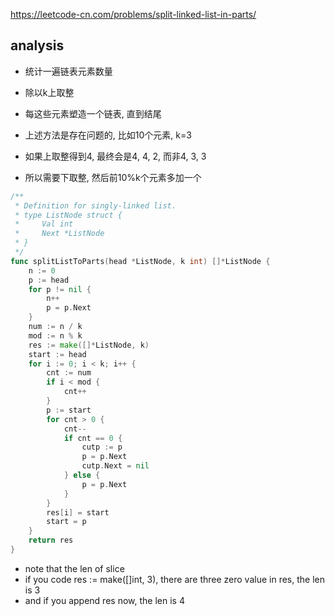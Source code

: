https://leetcode-cn.com/problems/split-linked-list-in-parts/

## analysis
- 统计一遍链表元素数量
- 除以k上取整
- 每这些元素塑造一个链表, 直到结尾

- 上述方法是存在问题的, 比如10个元素, k=3
- 如果上取整得到4, 最终会是4, 4, 2, 而非4, 3, 3
- 所以需要下取整, 然后前10%k个元素多加一个
```go
/**
 * Definition for singly-linked list.
 * type ListNode struct {
 *     Val int
 *     Next *ListNode
 * }
 */
func splitListToParts(head *ListNode, k int) []*ListNode {
    n := 0
    p := head
    for p != nil {
        n++
        p = p.Next
    }
    num := n / k
    mod := n % k
    res := make([]*ListNode, k)
    start := head
    for i := 0; i < k; i++ {
        cnt := num
        if i < mod {
            cnt++
        }
        p := start
        for cnt > 0 {
            cnt--
            if cnt == 0 {
                cutp := p
                p = p.Next
                cutp.Next = nil
            } else {
                p = p.Next
            }
        }
        res[i] = start
        start = p
    }
    return res
}
```
- note that the len of slice
- if you code res := make([]int, 3), there are three zero value in res, the len is 3
- and if you append res now, the len is 4